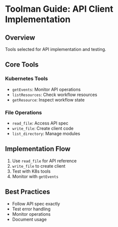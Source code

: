 # Toolman Guide: API Client Implementation

## Overview
Tools selected for API implementation and testing.

## Core Tools

### Kubernetes Tools
- `getEvents`: Monitor API operations
- `listResources`: Check workflow resources
- `getResource`: Inspect workflow state

### File Operations
- `read_file`: Access API spec
- `write_file`: Create client code
- `list_directory`: Manage modules

## Implementation Flow
1. Use `read_file` for API reference
2. `write_file` to create client
3. Test with K8s tools
4. Monitor with `getEvents`

## Best Practices
- Follow API spec exactly
- Test error handling
- Monitor operations
- Document usage